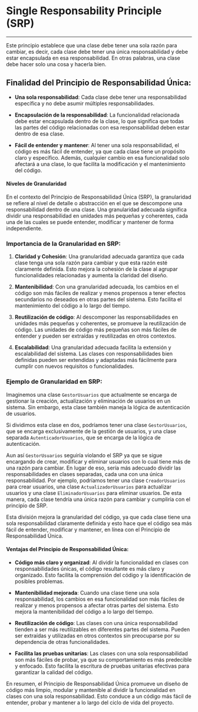 Single Responsability Principle (SRP)
===================================
* * *

Este principio establece que una clase debe tener una sola razón para cambiar, es decir, cada clase debe tener una única responsabilidad y debe estar encapsulada en esa responsabilidad. En otras palabras, una clase debe hacer solo una cosa y hacerla bien.

Finalidad del Principio de Responsabilidad Única:
------------------------------------------------

*   **Una sola responsabilidad**: Cada clase debe tener una responsabilidad específica y no debe asumir múltiples responsabilidades.

*   **Encapsulación de la responsabilidad**: La funcionalidad relacionada debe estar encapsulada dentro de la clase, lo que significa que todas las partes del código relacionadas con esa responsabilidad deben estar dentro de esa clase.

*   **Fácil de entender y mantener**: Al tener una sola responsabilidad, el código es más fácil de entender, ya que cada clase tiene un propósito claro y específico. Además, cualquier cambio en esa funcionalidad solo afectará a una clase, lo que facilita la modificación y el mantenimiento del código.   

#### Niveles de Granularidad

En el contexto del Principio de Responsabilidad Única (SRP), la granularidad se refiere al nivel de detalle o abstracción en el que se descompone una responsabilidad dentro de una clase. Una granularidad adecuada significa dividir una responsabilidad en unidades más pequeñas y coherentes, cada una de las cuales se puede entender, modificar y mantener de forma independiente.

### Importancia de la Granularidad en SRP:

1.  **Claridad y Cohesión**: Una granularidad adecuada garantiza que cada clase tenga una sola razón para cambiar y que esta razón esté claramente definida. Esto mejora la cohesión de la clase al agrupar funcionalidades relacionadas y aumenta la claridad del diseño.

2.  **Mantenibilidad**: Con una granularidad adecuada, los cambios en el código son más fáciles de realizar y menos propensos a tener efectos secundarios no deseados en otras partes del sistema. Esto facilita el mantenimiento del código a lo largo del tiempo.

3.  **Reutilización de código**: Al descomponer las responsabilidades en unidades más pequeñas y coherentes, se promueve la reutilización de código. Las unidades de código más pequeñas son más fáciles de entender y pueden ser extraídas y reutilizadas en otros contextos.

4.  **Escalabilidad**: Una granularidad adecuada facilita la extensión y escalabilidad del sistema. Las clases con responsabilidades bien definidas pueden ser extendidas y adaptadas más fácilmente para cumplir con nuevos requisitos o funcionalidades.

### Ejemplo de Granularidad en SRP:

Imaginemos una clase `GestorUsuarios` que actualmente se encarga de gestionar la creación, actualización y eliminación de usuarios en un sistema. Sin embargo, esta clase también maneja la lógica de autenticación de usuarios.

Si dividimos esta clase en dos, podríamos tener una clase `GestorUsuarios`, que se encarga exclusivamente de la gestión de usuarios, y una clase separada `AutenticadorUsuarios`, que se encarga de la lógica de autenticación.

Aun así `GestorUsuarios` seguiría violando el SRP ya que se sigue encargando de crear, modificar y eliminar usuarios con lo cual tiene más de una razón para cambiar. En lugar de eso, sería más adecuado dividir las responsabilidades en clases separadas, cada una con una única responsabilidad. Por ejemplo, podríamos tener una clase `CreadorUsuarios` para crear usuarios, una clase `ActualizadorUsuarios` para actualizar usuarios y una clase `EliminadorUsuarios` para eliminar usuarios. De esta manera, cada clase tendría una única razón para cambiar y cumpliría con el principio de SRP.

Esta división mejora la granularidad del código, ya que cada clase tiene una sola responsabilidad claramente definida y esto hace que el código sea más fácil de entender, modificar y mantener, en línea con el Principio de Responsabilidad Única.

#### Ventajas del Principio de Responsabilidad Única:

*   **Código más claro y organizad**: Al dividir la funcionalidad en clases con responsabilidades únicas, el código resultante es más claro y organizado. Esto facilita la comprensión del código y la identificación de posibles problemas.

*   **Mantenibilidad mejorada**: Cuando una clase tiene una sola responsabilidad, los cambios en esa funcionalidad son más fáciles de realizar y menos propensos a afectar otras partes del sistema. Esto mejora la mantenibilidad del código a lo largo del tiempo.

*   **Reutilización de código**: Las clases con una única responsabilidad tienden a ser más reutilizables en diferentes partes del sistema. Pueden ser extraídas y utilizadas en otros contextos sin preocuparse por su dependencia de otras funcionalidades.
   
*   **Facilita las pruebas unitarias**: Las clases con una sola responsabilidad son más fáciles de probar, ya que su comportamiento es más predecible y enfocado. Esto facilita la escritura de pruebas unitarias efectivas para garantizar la calidad del código.
   

En resumen, el Principio de Responsabilidad Única promueve un diseño de código más limpio, modular y mantenible al dividir la funcionalidad en clases con una sola responsabilidad. Esto conduce a un código más fácil de entender, probar y mantener a lo largo del ciclo de vida del proyecto.